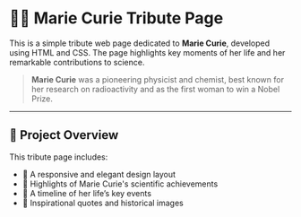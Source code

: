 # 👩‍🔬 Marie Curie Tribute Page

This is a simple tribute web page dedicated to **Marie Curie**, developed using HTML and CSS. The page highlights key moments of her life and her remarkable contributions to science.

>  **Marie Curie** was a pioneering physicist and chemist, best known for her research on radioactivity and as the first woman to win a Nobel Prize.

---

## 🌟 Project Overview

This tribute page includes:

- 🎨 A responsive and elegant design layout
- 🧬 Highlights of Marie Curie's scientific achievements
- 📅 A timeline of her life’s key events
- 💬 Inspirational quotes and historical images


